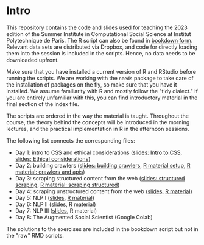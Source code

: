 # Intro

This repository contains the code and slides used for teaching the 2023 edition of the Summer Institute in Computational Social Science at Institut Polytechnique de Paris. The R script can also be found in [bookdown form](https://bookdown.org/f_lennert/sicss-bookdown/). Relevant data sets are distributed via Dropbox, and code for directly loading them into the session is included in the scripts. Hence, no data needs to be downloaded upfront.

Make sure that you have installed a current version of R and RStudio before running the scripts. We are working with the `needs` package to take care of the installation of packages on the fly, so make sure that you have it installed. We assume familiarity with R and mostly follow the "tidy dialect." If you are entirely unfamiliar with this, you can find introductory material in the final section of the index file.

The scripts are ordered in the way the material is taught. Throughout the course, the theory behind the concepts will be introduced in the morning lectures, and the practical implementation in R in the afternoon sessions.

The following list connects the corresponding files:

* Day 1: intro to CSS and ethical considerations ([slides: Intro to CSS](slides/1.1-SICSS2023-WhatAreCSS.html), [slides: Ethical considerations](slides/1.2-SICSS2023-Ethics.html))
* Day 2: building crawlers ([slides: building crawlers](slides/2-SICSS2023-Crawlers.html), [R material setup](code/00-intro_setup.Rmd), [R material: crawlers and apis](code/01-crawlers_apis.Rmd))
* Day 3: scraping structured content from the web ([slides: structured scraping](slides/3-SICSS2023-Structured.html), [R material: scraping structured](code/02-scraping_structured.Rmd))
* Day 4: scraping unstructured content from the web ([slides](slides/3-SICSS2023-Structured.html), [R material](code/03-scraping_unstructured.Rmd))
* Day 5: NLP I ([slides](slides/5-SICSS2023-NLP1.pdf), [R material](code/04-text_preprocessing.Rmd))
* Day 6: NLP II ([slides](slides/6-SICSS2023-embeddings.pdf), R material)
* Day 7: NLP III ([slides](slides/7-SICSS2023-transformers.pdf), R material)
* Day 8: The Augmented Social Scientist (Google Colab)


The solutions to the exercises are included in the bookdown script but not in the "raw" RMD scripts.
